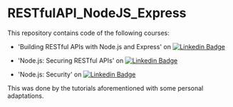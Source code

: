 # RESTfulAPI_NodeJS_Express

This repository contains code of the following courses:

- 'Building RESTful APIs with Node.js and Express' on [![Linkedin Badge](https://img.shields.io/badge/-BuildingRESTfulAPIsNodeJSandExpress-blue?style=flat-square&logo=Linkedin&logoColor=white&link=https://www.linkedin.com/learning/building-restful-apis-with-node-js-and-express/)](https://www.linkedin.com/learning/building-restful-apis-with-node-js-and-express/)

- 'Node.js: Securing RESTful APIs' on [![Linkedin Badge](https://img.shields.io/badge/-SecuringNodeRESTfulAPIs-blue?style=flat-square&logo=Linkedin&logoColor=white&link=https://www.linkedin.com/learning/node-js-securing-restful-apis-2/)](https://www.linkedin.com/learning/node-js-securing-restful-apis-2/)

- 'Node.js: Security' on [![Linkedin Badge](https://img.shields.io/badge/-NodeJS-Security-blue?style=flat-square&logo=Linkedin&logoColor=white&link=https://www.linkedin.com/learning/node-js-security/encrypt-user-data-and-session-management)](https://www.linkedin.com/learning/node-js-security/encrypt-user-data-and-session-management)

This was done by the tutorials aforementioned with some personal adaptations.
